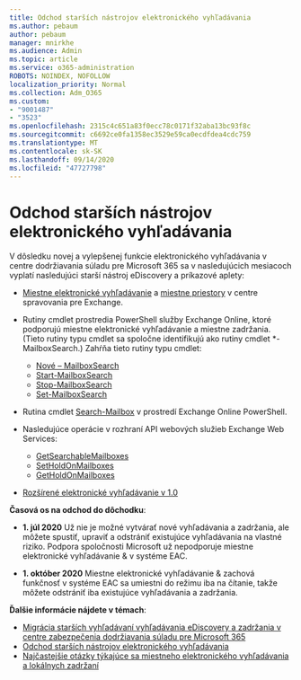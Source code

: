 ```yaml
---
title: Odchod starších nástrojov elektronického vyhľadávania
ms.author: pebaum
author: pebaum
manager: mnirkhe
ms.audience: Admin
ms.topic: article
ms.service: o365-administration
ROBOTS: NOINDEX, NOFOLLOW
localization_priority: Normal
ms.collection: Adm_O365
ms.custom:
- "9001487"
- "3523"
ms.openlocfilehash: 2315c4c651a83f0ecc78c0171f32aba13bc93f8c
ms.sourcegitcommit: c6692ce0fa1358ec3529e59ca0ecdfdea4cdc759
ms.translationtype: MT
ms.contentlocale: sk-SK
ms.lasthandoff: 09/14/2020
ms.locfileid: "47727798"
---
```

# <a name="retirement-of-legacy-ediscovery-tools"></a>Odchod starších nástrojov elektronického vyhľadávania

V dôsledku novej a vylepšenej funkcie elektronického vyhľadávania v centre dodržiavania súladu pre Microsoft 365 sa v nasledujúcich mesiacoch vyplatí nasledujúci starší nástroj eDiscovery a príkazové aplety:

- [Miestne elektronické vyhľadávanie](https://docs.microsoft.com/exchange/security-and-compliance/in-place-ediscovery/in-place-ediscovery) a [miestne priestory](https://docs.microsoft.com/exchange/security-and-compliance/create-or-remove-in-place-holds) v centre spravovania pre Exchange.

- Rutiny cmdlet prostredia PowerShell služby Exchange Online, ktoré podporujú miestne elektronické vyhľadávanie a miestne zadržania. (Tieto rutiny typu cmdlet sa spoločne identifikujú ako rutiny cmdlet *-MailboxSearch.) Zahŕňa tieto rutiny typu cmdlet:

    - [Nové – MailboxSearch](https://docs.microsoft.com/powershell/module/exchange/policy-and-compliance-content-search/new-mailboxsearch)
    - [Start-MailboxSearch](https://docs.microsoft.com/powershell/module/exchange/policy-and-compliance-content-search/start-mailboxsearch)
    - [Stop-MailboxSearch](https://docs.microsoft.com/powershell/module/exchange/policy-and-compliance-content-search/stop-mailboxsearch)
    - [Set-MailboxSearch](https://docs.microsoft.com/powershell/module/exchange/policy-and-compliance-content-search/set-mailboxsearch)

- Rutina cmdlet [Search-Mailbox](https://docs.microsoft.com/powershell/module/exchange/mailboxes/search-mailbox?view=exchange-ps) v prostredí Exchange Online PowerShell.
- Nasledujúce operácie v rozhraní API webových služieb Exchange Web Services:
    - [GetSearchableMailboxes](https://docs.microsoft.com/exchange/client-developer/web-service-reference/getsearchablemailboxes-operation)
    - [SetHoldOnMailboxes](https://docs.microsoft.com/exchange/client-developer/web-service-reference/setholdonmailboxes-operation)
    - [GetHoldOnMailboxes](https://docs.microsoft.com/exchange/client-developer/web-service-reference/getholdonmailboxes-operation)

- [Rozšírené elektronické vyhľadávanie v 1.0](https://docs.microsoft.com/microsoft-365/compliance/office-365-advanced-ediscovery)

**Časová os na odchod do dôchodku**:
- **1. júl 2020** Už nie je možné vytvárať nové vyhľadávania a zadržania, ale môžete spustiť, upraviť a odstrániť existujúce vyhľadávania na vlastné riziko. Podpora spoločnosti Microsoft už nepodporuje miestne elektronické vyhľadávanie & v systéme EAC.
    
- **1. október 2020** Miestne elektronické vyhľadávanie & zachová funkčnosť v systéme EAC sa umiestni do režimu iba na čítanie, takže môžete odstrániť iba existujúce vyhľadávania a zadržania.

**Ďalšie informácie nájdete v témach**:

 - [Migrácia starších vyhľadávaní vyhľadávania eDiscovery a zadržania v centre zabezpečenia dodržiavania súladu pre Microsoft 365](https://docs.microsoft.com/microsoft-365/compliance/migrate-legacy-ediscovery-searches-and-holds)
 - [Odchod starších nástrojov elektronického vyhľadávania](https://docs.microsoft.com/microsoft-365/compliance/legacy-ediscovery-retirement)
 - [Najčastejšie otázky týkajúce sa miestneho elektronického vyhľadávania a lokálnych zadržaní](https://docs.microsoft.com/microsoft-365/compliance/legacy-ediscovery-retirement#faqs-about-in-place-ediscovery-and-in-place-holds)



